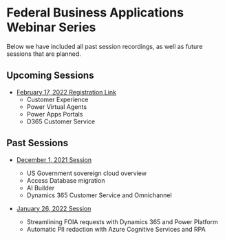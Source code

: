 # Federal Business Applications Webinar Series
Below we have included all past session recordings, as well as future sessions that are planned.  

## Upcoming Sessions

* [February 17, 2022 Registration Link](https://aka.ms/FedBizAppsWebinar)
 	* Customer Experience
 	* Power Virtual Agents
 	* Power Apps Portals
 	* D365 Customer Service
 
 ## Past Sessions

* [December 1, 2021 Session](https://youtu.be/hHyyfl8TiA8)
	* US Government sovereign cloud overview 
	* Access Database migration 
	* AI Builder
	* Dynamics 365 Customer Service and Omnichannel

* [January 26, 2022 Session](https://youtu.be/TqYwKbiEC54)
 	* Streamlining FOIA requests with Dynamics 365 and Power Platform 
 	* Automatic PII redaction with Azure Cognitive Services and RPA
